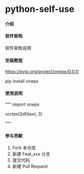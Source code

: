 # python-self-use

#### 介绍

#### 软件架构
软件架构说明


#### 安装教程

https://pypi.org/project/onepx/0.0.1/

pip install onepx

#### 使用说明

"""
import onepx

ocrtext2df(text, 3)

"""

#### 参与贡献

1.  Fork 本仓库
2.  新建 Feat_xxx 分支
3.  提交代码
4.  新建 Pull Request



